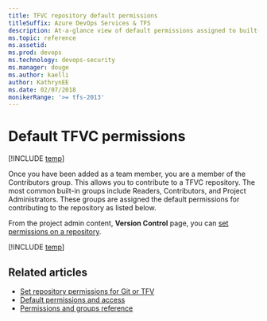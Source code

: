 ```yaml
---
title: TFVC repository default permissions
titleSuffix: Azure DevOps Services & TFS
description: At-a-glance view of default permissions assigned to built-in security groups made for Team Foundation Version Control (TFVC) repositories 
ms.topic: reference
ms.assetid:   
ms.prod: devops
ms.technology: devops-security
ms.manager: douge
ms.author: kaelli
author: KathrynEE
ms.date: 02/07/2018
monikerRange: '>= tfs-2013'
---
```

# Default TFVC permissions

[!INCLUDE [temp](../../_shared/version-vsts-tfs-all-versions.md)]

Once you have been added as a team member, you are a member of the Contributors group. This allows you to contribute to a TFVC repository. The most common built-in groups include Readers, Contributors, and Project Administrators. These groups are assigned the default permissions for contributing to the repository as listed below.

From the project admin content, **Version Control** page, you can [set permissions on a repository](set-git-tfvc-repository-permissions.md).

[!INCLUDE [temp](_shared/code-tfvc.md)]

## Related articles

- [Set repository permissions for Git or TFV](set-git-tfvc-repository-permissions.md)
- [Default permissions and access](permissions-access.md)
- [Permissions and groups reference](permissions.md)
